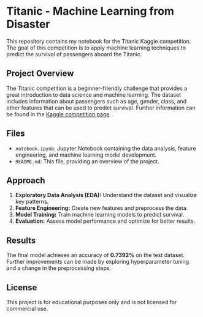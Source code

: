 # Titanic - Machine Learning from Disaster

This repository contains my notebook for the Titanic Kaggle competition. The goal of this competition is to apply machine learning techniques to predict the survival of passengers aboard the Titanic.

## Project Overview

The Titanic competition is a beginner-friendly challenge that provides a great introduction to data science and machine learning. The dataset includes information about passengers such as age, gender, class, and other features that can be used to predict survival. Further information can be found in the [Kaggle competition page](https://www.kaggle.com/competitions/titanic/overview).

## Files

- `notebook.ipynb`: Jupyter Notebook containing the data analysis, feature engineering, and machine learning model development.
- `README.md`: This file, providing an overview of the project.

## Approach

1. **Exploratory Data Analysis (EDA):** Understand the dataset and visualize key patterns.
2. **Feature Engineering:** Create new features and preprocess the data.
3. **Model Training:** Train machine learning models to predict survival.
4. **Evaluation:** Assess model performance and optimize for better results.

## Results

The final model achieves an accuracy of **0.7392%** on the test dataset. Further improvements can be made by exploring hyperparameter tuning and a change in the preprocessing steps.

## License

This project is for educational purposes only and is not licensed for commercial use.
